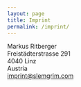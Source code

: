 ```yaml
---
layout: page
title: Imprint
permalink: /imprint/
---
```


Markus Ritberger<br>
Freistädterstrasse 291<br>
4040 Linz<br>
Austria<br>
imprint@slemgrim.com<br>
